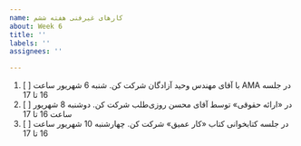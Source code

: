 ```yaml
---
name: کارهای غیرفنی هفته ششم
about: Week 6
title: ''
labels: ''
assignees: ''

---
```


1. [ ] <span  dir="rtl" align='right'> در جلسه AMA با آقای مهندس وحید آزادگان شرکت کن. شنبه 6 شهریور ساعت 16 تا 17  </span> 
2. [ ] <span  dir="rtl" align='right'> در «ارائه حقوقی» توسط آقای محسن روزی‌طلب شرکت کن. دوشنبه 8 شهریور ساعت 16 تا 17 </span>
3. [ ] <span  dir="rtl" align='right'> در جلسه کتابخوانی کتاب «کار عمیق» شرکت کن. چهارشنبه 10 شهریور ساعت 16 تا 17 </span>
